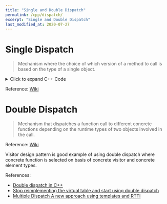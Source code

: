 ```yaml
---
title: "Single and Double Dispatch"
permalink: /cpp/dispatch/
excerpt: "Single and Double Dispatch"
last_modified_at: 2020-07-27
---
```


# Single Dispatch

> Mechanism where the choice of which version of a method to call is based on the type of a single object.

<details><summary>Click to expand C++ Code</summary>
<p>
<script src="https://gist-it.appspot.com/github.com/junankar/CPP/blob/main/Single_Disptach.cpp"></script>
</p>
</details>

Reference: [Wiki](https://en.wikipedia.org/wiki/Dynamic_dispatch#Single_and_multiple_dispatch)
 
# Double Dispatch

> Mechanism that dispatches a function call to different concrete functions depending on the runtime types of two objects involved in the call.  

Reference: [Wiki](https://en.wikipedia.org/wiki/Double_dispatch)  

Visitor design pattern is good example of using double dispatch where concrete function is selected on basis of concrete visitor and concrete element types.

References:

* [Double dispatch in C++](https://en.wikipedia.org/wiki/Double_dispatch#Double_dispatch_in_C++)
* [Stop reimplementing the virtual table and start using double dispatch](https://gieseanw.wordpress.com/2018/12/29/stop-reimplementing-the-virtual-table-and-start-using-double-dispatch/)
* [Multiple Dispatch A new approach using templates and RTTI](http://www.eptacom.net/pubblicazioni/pub_eng/mdisp.html)
